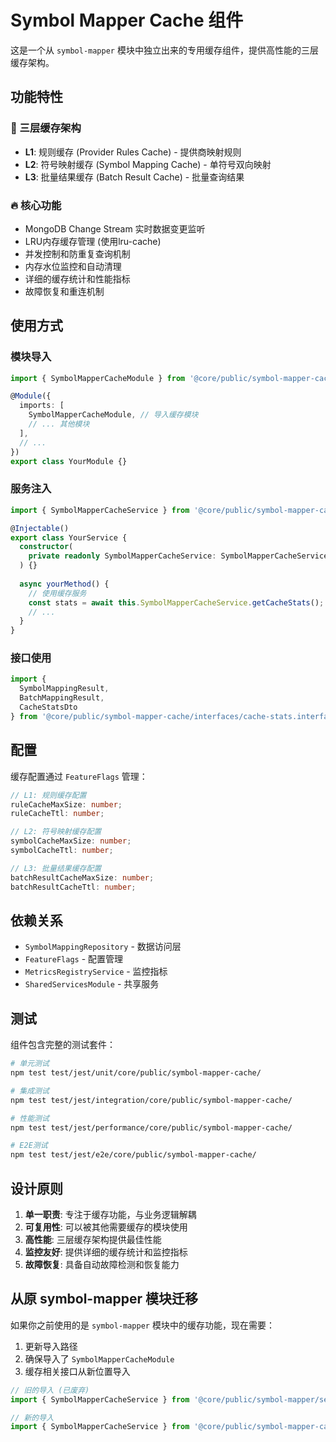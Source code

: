 # Symbol Mapper Cache 组件

这是一个从 `symbol-mapper` 模块中独立出来的专用缓存组件，提供高性能的三层缓存架构。

## 功能特性

### 🎯 三层缓存架构
- **L1**: 规则缓存 (Provider Rules Cache) - 提供商映射规则
- **L2**: 符号映射缓存 (Symbol Mapping Cache) - 单符号双向映射  
- **L3**: 批量结果缓存 (Batch Result Cache) - 批量查询结果

### 🔥 核心功能
- MongoDB Change Stream 实时数据变更监听
- LRU内存缓存管理 (使用lru-cache)
- 并发控制和防重复查询机制
- 内存水位监控和自动清理
- 详细的缓存统计和性能指标
- 故障恢复和重连机制

## 使用方式

### 模块导入
```typescript
import { SymbolMapperCacheModule } from '@core/public/symbol-mapper-cache/module/symbol-mapper-cache.module';

@Module({
  imports: [
    SymbolMapperCacheModule, // 导入缓存模块
    // ... 其他模块
  ],
  // ...
})
export class YourModule {}
```

### 服务注入
```typescript
import { SymbolMapperCacheService } from '@core/public/symbol-mapper-cache/services/symbol-mapper-cache.service';

@Injectable()
export class YourService {
  constructor(
    private readonly SymbolMapperCacheService: SymbolMapperCacheService,
  ) {}
  
  async yourMethod() {
    // 使用缓存服务
    const stats = await this.SymbolMapperCacheService.getCacheStats();
    // ...
  }
}
```

### 接口使用
```typescript
import {
  SymbolMappingResult,
  BatchMappingResult,
  CacheStatsDto
} from '@core/public/symbol-mapper-cache/interfaces/cache-stats.interface';
```

## 配置

缓存配置通过 `FeatureFlags` 管理：

```typescript
// L1: 规则缓存配置
ruleCacheMaxSize: number;
ruleCacheTtl: number;

// L2: 符号映射缓存配置  
symbolCacheMaxSize: number;
symbolCacheTtl: number;

// L3: 批量结果缓存配置
batchResultCacheMaxSize: number;
batchResultCacheTtl: number;
```

## 依赖关系

- `SymbolMappingRepository` - 数据访问层
- `FeatureFlags` - 配置管理
- `MetricsRegistryService` - 监控指标
- `SharedServicesModule` - 共享服务

## 测试

组件包含完整的测试套件：

```bash
# 单元测试
npm test test/jest/unit/core/public/symbol-mapper-cache/

# 集成测试  
npm test test/jest/integration/core/public/symbol-mapper-cache/

# 性能测试
npm test test/jest/performance/core/public/symbol-mapper-cache/

# E2E测试
npm test test/jest/e2e/core/public/symbol-mapper-cache/
```

## 设计原则

1. **单一职责**: 专注于缓存功能，与业务逻辑解耦
2. **可复用性**: 可以被其他需要缓存的模块使用
3. **高性能**: 三层缓存架构提供最佳性能
4. **监控友好**: 提供详细的缓存统计和监控指标
5. **故障恢复**: 具备自动故障检测和恢复能力

## 从原 symbol-mapper 模块迁移

如果你之前使用的是 `symbol-mapper` 模块中的缓存功能，现在需要：

1. 更新导入路径
2. 确保导入了 `SymbolMapperCacheModule`
3. 缓存相关接口从新位置导入

```typescript
// 旧的导入 (已废弃)
import { SymbolMapperCacheService } from '@core/public/symbol-mapper/services/symbol-mapper-cache.service';

// 新的导入
import { SymbolMapperCacheService } from '@core/public/symbol-mapper-cache/services/symbol-mapper-cache.service';
```